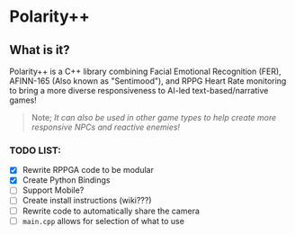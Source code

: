 # Polarity++
## What is it?
 Polarity++ is a C++ library combining Facial Emotional Recognition (FER), AFINN-165 (Also known as "Sentimood"), and RPPG Heart Rate monitoring to bring a more diverse responsiveness to AI-led text-based/narrative games!


> Note; *It can also be used in other game types to help create more responsive NPCs and reactive enemies!*


### TODO LIST:
- [x] Rewrite RPPGA code to be modular
- [x] Create Python Bindings
- [ ] Support Mobile?
- [ ] Create install instructions (wiki???)
- [ ] Rewrite code to automatically share the camera 
- [ ] `main.cpp` allows for selection of what to use
